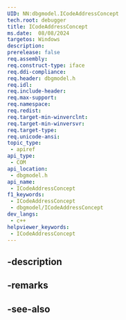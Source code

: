 ```yaml
---
UID: NN:dbgmodel.ICodeAddressConcept
tech.root: debugger
title: ICodeAddressConcept
ms.date:  08/08/2024
targetos: Windows
description: 
prerelease: false
req.assembly: 
req.construct-type: iface
req.ddi-compliance: 
req.header: dbgmodel.h
req.idl: 
req.include-header: 
req.max-support: 
req.namespace: 
req.redist: 
req.target-min-winverclnt: 
req.target-min-winversvr: 
req.target-type: 
req.unicode-ansi: 
topic_type:
 - apiref
api_type:
 - COM
api_location:
 - dbgmodel.h
api_name:
 - ICodeAddressConcept
f1_keywords:
 - ICodeAddressConcept
 - dbgmodel/ICodeAddressConcept
dev_langs:
 - c++
helpviewer_keywords:
 - ICodeAddressConcept
---
```


## -description

## -remarks

## -see-also

